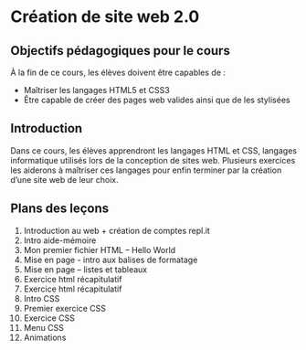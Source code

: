 # Création de site web 2.0

## Objectifs pédagogiques pour le cours

À la fin de ce cours, les élèves doivent être capables de :

- Maîtriser les langages HTML5 et CSS3
- Être capable de créer des pages web valides ainsi que de les stylisées

## Introduction

Dans ce cours, les élèves apprendront les langages HTML et CSS, langages informatique utilisés lors de la conception de sites web. Plusieurs exercices les aiderons à maîtriser ces langages pour enfin terminer par la création d’une site web de leur choix.

## Plans des leçons

1. Introduction au web + création de comptes repl.it
2. Intro aide-mémoire
3. Mon premier fichier HTML – Hello World
4. Mise en page - intro aux balises de formatage
5. Mise en page – listes et tableaux
6. Exercice html récapitulatif
7. Exercice html récapitulatif
8. Intro CSS
9. Premier exercice CSS
10. Exercice CSS
11. Menu CSS
12. Animations
